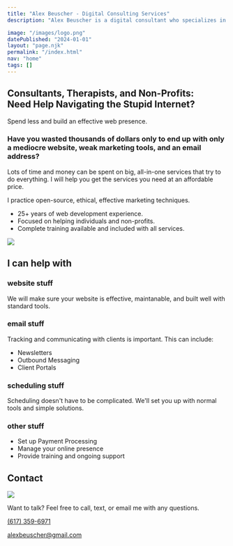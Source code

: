 ```yaml
---
title: "Alex Beuscher - Digital Consulting Services"
description: "Alex Beuscher is a digital consultant who specializes in helping individual consultants, therapists, and non-profit organizations."

image: "/images/logo.png"
datePublished: "2024-01-01"
layout: "page.njk"
permalink: "/index.html"
nav: "home"
tags: []
---
```


<section class="hero-section">
<div class="summary-content">

# Consultants, Therapists, and Non-Profits: <br> Need Help Navigating the Stupid Internet?

Spend less and build an effective web presence.

### Have you wasted thousands of dollars only to end up with only a mediocre website, weak marketing tools, and an email address?

Lots of time and money can be spent on big, all-in-one services that try to do everything. I will help you get the services you need at an affordable price.

I practice open-source, ethical, effective marketing techniques.

<div class="feature-list">

- 25+ years of web development experience.
- Focused on helping individuals and non-profits.
- Complete training available and included with all services.

</div>

</div>
<div class="headshot"><img src="images/littleal.jpg"/></div>
</section>

<section>

## I can help with

<div class="al-grid">
<div class="grid-item">

<h3 class="icon-header"><span class="icon code"></span>website stuff</h3>

We will make sure your website is effective, maintanable, and built well with standard tools.

</div>
<div class="grid-item">

<h3 class="icon-header"><span class="icon envelope"></span>email stuff</h3>

Tracking and communicating with clients is important. This can include:

- Newsletters
- Outbound Messaging
- Client Portals

</div>

<div class="grid-item">

<h3 class="icon-header"><span class="icon calendar"></span>scheduling stuff</h3>

Scheduling doesn't have to be complicated. We'll set you up with normal tools and simple solutions.

</div>
<div class="grid-item">

<h3 class="icon-header"><span class="icon settings"></span>other stuff</h3>

- Set up Payment Processing
- Manage your online presence
- Provide training and ongoing support

</div>
</div>

</section>
<section>

## Contact

<div class="larry-grid">
<div><img src="images/fort-larry.jpg" /></div>
<div>

Want to talk? Feel free to call, text, or email me with any questions.

<a href="tel:6173596971">(617) 359-6971</a>

<a href="mailto:alexbeuscher@gmail.com">alexbeuscher@gmail.com</a>

</div>

</section>
